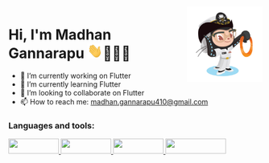  <img align ="right" src = "https://raw.githubusercontent.com/madhangannarapu/madhangannarapu/master/assets/gitUser.jpg" width="150" height="150">
 
 # Hi, I'm Madhan Gannarapu <img src="https://raw.githubusercontent.com/madhangannarapu/madhangannarapu/master/assets/wave.gif" width="30px" height="30px">👨🏻‍💻
 

- 🔭  I’m currently working on Flutter
- 🌱  I’m currently learning Flutter
- 👯  I’m looking to collaborate on Flutter
- 📫  How to reach me: madhan.gannarapu410@gmail.com

### Languages and tools:

<p>
 <a href="https://flutter.dev/"  target="_blank">
    <img src="https://img.shields.io/badge/Flutter-blue?style=flat&logo=Flutter" width="100" height="30">
  </a>
   <a href="https://angular.io/" target="_blank">
    <img src="https://img.shields.io/badge/Angular-red?style=flat&logo=Angular" width="100" height="30">
  </a> 
  <a href="https://nodejs.org/en/" target="_blank">
    <img src="https://img.shields.io/badge/Node.js-green?style=flat&logo=Node.js&logoColor=white" width="100" height="30">
  </a> 
  <a href="https://www.postgresql.org/" target="_blank">
    <img src="https://img.shields.io/badge/PostgreSQL-blue?style=flat&logo=Postgresql" width="120" height="30">
  </a>
</p>

